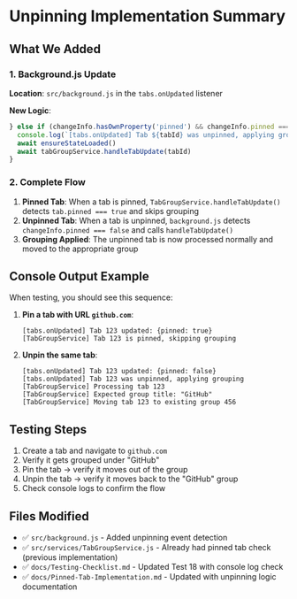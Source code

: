 # Unpinning Implementation Summary

## What We Added

### 1. Background.js Update

**Location**: `src/background.js` in the `tabs.onUpdated` listener

**New Logic**:

```javascript
} else if (changeInfo.hasOwnProperty('pinned') && changeInfo.pinned === false) {
  console.log(`[tabs.onUpdated] Tab ${tabId} was unpinned, applying grouping`)
  await ensureStateLoaded()
  await tabGroupService.handleTabUpdate(tabId)
}
```

### 2. Complete Flow

1. **Pinned Tab**: When a tab is pinned, `TabGroupService.handleTabUpdate()` detects `tab.pinned === true` and skips grouping
2. **Unpinned Tab**: When a tab is unpinned, `background.js` detects `changeInfo.pinned === false` and calls `handleTabUpdate()`
3. **Grouping Applied**: The unpinned tab is now processed normally and moved to the appropriate group

## Console Output Example

When testing, you should see this sequence:

1. **Pin a tab with URL `github.com`**:

   ```log
   [tabs.onUpdated] Tab 123 updated: {pinned: true}
   [TabGroupService] Tab 123 is pinned, skipping grouping
   ```

2. **Unpin the same tab**:

   ```log
   [tabs.onUpdated] Tab 123 updated: {pinned: false}
   [tabs.onUpdated] Tab 123 was unpinned, applying grouping
   [TabGroupService] Processing tab 123
   [TabGroupService] Expected group title: "GitHub"
   [TabGroupService] Moving tab 123 to existing group 456
   ```

## Testing Steps

1. Create a tab and navigate to `github.com`
2. Verify it gets grouped under "GitHub"
3. Pin the tab → verify it moves out of the group
4. Unpin the tab → verify it moves back to the "GitHub" group
5. Check console logs to confirm the flow

## Files Modified

- ✅ `src/background.js` - Added unpinning event detection
- ✅ `src/services/TabGroupService.js` - Already had pinned tab check (previous implementation)
- ✅ `docs/Testing-Checklist.md` - Updated Test 18 with console log check
- ✅ `docs/Pinned-Tab-Implementation.md` - Updated with unpinning logic documentation
